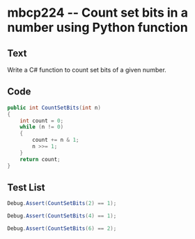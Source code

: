 # mbcp224 -- Count set bits in a number using Python function

## Text

Write a C# function to count set bits of a given number.

## Code

```csharp
public int CountSetBits(int n) 
{ 
    int count = 0; 
    while (n != 0) 
    { 
        count += n & 1; 
        n >>= 1; 
    } 
    return count; 
}
```

## Test List

```csharp
Debug.Assert(CountSetBits(2) == 1);
```

```csharp
Debug.Assert(CountSetBits(4) == 1);
```

```csharp
Debug.Assert(CountSetBits(6) == 2);
```
